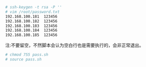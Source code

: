 ``` bash
# ssh-keygen -t rsa -P ''
# vim /root/password.txt 
192.168.100.181  123456
192.168.100.182  123456
192.168.100.183  123456
192.168.100.184  123456
192.168.100.185  123456
```
注:不要留空，不然脚本会认为空白行也是需要执行的，会非正常退出。
``` bash
# chmod 755 pass.sh 
# source pass.sh
``` 
